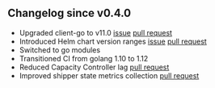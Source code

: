 ## Changelog since v0.4.0

* Upgraded client-go to v11.0 [issue](https://github.com/bookingcom/shipper/issues/93) [pull request](https://github.com/bookingcom/shipper/pull/104)
* Introduced Helm chart version ranges [issue](https://github.com/bookingcom/shipper/issues/62) [pull request](https://github.com/bookingcom/shipper/pull/105)
* Switched to go modules
* Transitioned CI from golang 1.10 to 1.12
* Reduced Capacity Controller lag [pull request](https://github.com/bookingcom/shipper/pull/111)
* Improved shipper state metrics collection [pull request](https://github.com/bookingcom/shipper/pull/112)
